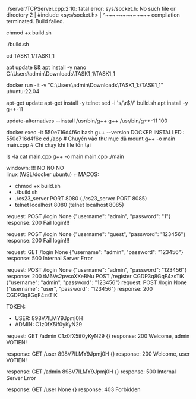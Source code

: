 ./server/TCPServer.cpp:2:10: fatal error: sys/socket.h: No such file or directory
    2 | #include <sys/socket.h>
      |          ^~~~~~~~~~~~~~
compilation terminated.
Build failed.



chmod +x build.sh


./build.sh

cd TASK1_1/TASK1_1

apt update && apt install -y nano
C:\Users\admin\Downloads\TASK1_1\TASK1_1

docker run -it -v "C:\Users\admin\Downloads\TASK1_1:/TASK1_1" ubuntu:22.04

apt-get update
apt-get install -y telnet
sed -i 's/\r$//' build.sh 
apt install -y g++-11

update-alternatives --install /usr/bin/g++ g++ /usr/bin/g++-11 100

docker exec -it 550e716d4f6c bash
g++ --version
DOCKER INSTALLED : 550e716d4f6c
cd /app          # Chuyển vào thư mục đã mount
g++ -o main main.cpp  # Chỉ chạy khi file tồn tại



ls -la
cat main.cpp
g++ -o main main.cpp
./main


windown:
 !!! NO NO NO  
linux (WSL/docker ubuntu) + MACOS: 
- chmod +x build.sh
- ./build.sh
- ./cs23_server PORT 8080 (./cs23_server PORT 8085)
- telnet localhost 8080 (telnet localhost 8085)


request: POST /login None {"username": "admin", "password": "1"}
response: 200 Fail login!!!

request: POST /login None {"username": "guest", "password": "123456"}
response: 200 Fail login!!!

request: GET /login None {"username": "admin", "password": "123456"}
response: 500 Internal Server Error

request: POST /login None {"username": "admin", "password": "123456"}
response: 200 tM6Vs2pvsoXXeBNu
POST /register CGDP3q8GqF4zsTiK {"username": "admin", "password": "123456"}
request: POST /login None {"username": "user", "password": "123456"}
response: 200 CGDP3q8GqF4zsTiK

TOKEN: 
- USER: 898V7ILMY9Jpmj0H
- ADMIN: C1z0fX5if0yKyN29

request: GET /admin C1z0fX5if0yKyN29 {}
response: 200 Welcome, admin VOTIEN!

response: GET /user 898V7ILMY9Jpmj0H {}
response: 200 Welcome, user VOTIEN!

response: GET /admin 898V7ILMY9Jpmj0H {}
response: 500 Internal Server Error


<!-- response: GET /guest YZKEzCtB12L2c9Qm {}
response: 500 Internal Server Error -->

response: GET /user None {}
response: 403 Forbidden


